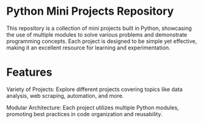 # Python Mini Projects Repository

This repository is a collection of mini projects built in Python, showcasing the use of multiple modules to solve various problems and demonstrate programming concepts. Each project is designed to be simple yet effective, making it an excellent resource for learning and experimentation.

# Features

Variety of Projects: Explore different projects covering topics like data analysis, web scraping, automation, and more.
 
Modular Architecture: Each project utilizes multiple Python modules, promoting best practices in code organization and reusability.


